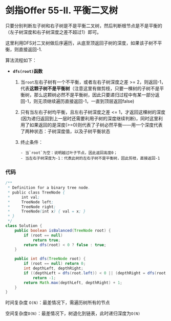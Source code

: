 # 剑指Offer 55-II. 平衡二叉树

只要分别判断左子树和右子树是不是平衡二叉树，然后判断根节点是不是平衡的（左子树深度和右子树深度之差不超过1）即可。

这里利用DFS对二叉树做后序遍历，从底至顶返回子树的深度，如果该子树不平衡，则直接返回-1.

算法流程如下：

- **`dfs(root)`函数**

  1. 当`root`左右子树有一个不平衡，或者左右子树深度之差 >= 2，则返回-1，代表**这颗子树不是平衡树**（注意这里有做剪枝，只要一棵树的子树不是平衡树，那么这颗树必然不是平衡树，因此只要递归过程中有某一部分返回-1，则无须继续遍历直接返回-1，一直到顶层返回false)
  2. 只有当左右子树均平衡，且左右子树深度之差 <= 1，才返回这棵树的深度(因为递归返回到上一层时还需要利用子树的深度继续判断)，同时这里利用了如果返回的是深度(>=0)则代表了子树必然平衡——用一个深度代表了两种状态：子树深度值，以及子树平衡状态

  3. 终止条件：

         - 当`root`为空：说明越过叶子节点，因此返回高度0；
         - 当左右子树深度为-1：代表此树的左右子树不是平衡树，因此剪枝，直接返回-1

### 代码

```java 
/**
 * Definition for a binary tree node.
 * public class TreeNode {
 *     int val;
 *     TreeNode left;
 *     TreeNode right;
 *     TreeNode(int x) { val = x; }
 * }
 */
class Solution {
    public boolean isBalanced(TreeNode root) {
        if (root == null)
            return true;
        return dfs(root) < 0 ? false : true;
    }

    public int dfs(TreeNode root) {
        if (root == null) return 0;
        int depthLeft, depthRight;
        if ((depthLeft = dfs(root.left)) < 0 || (depthRight = dfs(root.right)) < 0 || Math.abs(depthLeft - depthRight) > 1)
            return -1;
        return Math.max(depthLeft, depthRight) + 1;
    }
}
```

时间复杂度 `O(N)`：最差情况下，需遍历树所有的节点

空间复杂度`O(N)`：最差情况下，树退化到链表，此时递归深度为`O(N)`